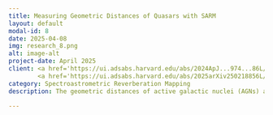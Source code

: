 ```yaml
---
title: Measuring Geometric Distances of Quasars with SARM 
layout: default
modal-id: 8
date: 2025-04-08
img: research_8.png
alt: image-alt
project-date: April 2025
client: <a href='https://ui.adsabs.harvard.edu/abs/2024ApJ...974...86L/abstract'>Li et al. 2024, ApJ, 974, 86</a>, 
        <a href='https://ui.adsabs.harvard.edu/abs/2025arXiv250218856L/abstract'>Li et al. 2025, ApJ, submitted</a>
category: Spectroastrometric Reverberation Mapping
description: The geometric distances of active galactic nuclei (AGNs) are challenging to measure because of their exceptionally compact structure yet vast cosmic distances. A combination of spectroastrometry and reverberation mapping (SARM) of broad-line regions (BLRs) constitutes a novel means to probe the geometric distance of AGNs, which has recently become practically feasible owing to successful interferometric observations with VLTI/GRAVITY. Here, we perform SARM analysis of four nearby quasars: Mrk 509, PDS 456, 3C 273, and NGC 3783. Results for the former two are reported for the first time and the latter two are revisited using our improved BLR dynamical modeling that includes the radial-dependent responsivity of BLRs. This allows us to self-consistently account for the emissivity weighting of the BLR in spectroastrometry and responsivity weighting in reverberation mapping. We obtain angular-diameter distances of the four quasars, from which we derive a Hubble constant of H0=69-10+12 km/s/Mpc . Although this consititutes a large uncertainty for a measurement of H0 , it is anticipated that the precision will improve to a competitive level once a greater number of AGNs are accessible following the upgrade of GRAVITY in the near future. From SARM analysis, the black hole masses of the four quasars are also measured with the statistical uncertainty ranging from 0.06 to 0.23 dex, consistent with the correlations between black hole masses and properties of the host bulges.

---
```


